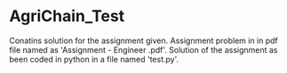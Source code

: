 # AgriChain_Test
Conatins solution for the assignment given.
Assignment problem in in pdf file named as 'Assignment - Engineer .pdf'.
Solution of the assignment as been coded in python in a file named 'test.py'.
